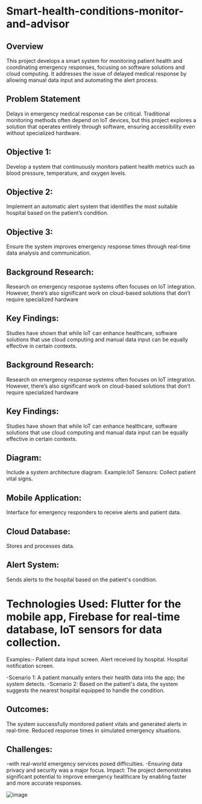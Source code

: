 # Smart-health-conditions-monitor-and-advisor

## Overview
This project develops a smart system for monitoring patient health and coordinating emergency responses, focusing on software solutions and cloud computing. It addresses the issue of delayed medical response by allowing manual data input and automating the alert process. 

## Problem Statement 

Delays in emergency medical response can be critical. Traditional monitoring methods often depend on IoT devices, but this project explores a solution that operates entirely through software, ensuring accessibility even without specialized hardware.

## Objective 1:
Develop a system that continuously monitors patient health metrics such as blood pressure, temperature, and oxygen levels.

## Objective 2: 
Implement an automatic alert system that identifies the most suitable hospital based on the patient’s condition. 

## Objective 3:
Ensure the system improves emergency response times through real-time data analysis and communication.

## Background Research:
Research on emergency response systems often focuses on IoT integration. However, there’s also significant work on cloud-based solutions that don’t require specialized hardware

## Key Findings: 
Studies have shown that while IoT can enhance healthcare, software solutions that use cloud computing and manual data input can be equally effective in certain contexts.

## Background Research:
Research on emergency response systems often focuses on IoT integration. However, there’s also significant work on cloud-based solutions that don’t require specialized hardware

## Key Findings:
Studies have shown that while IoT can enhance healthcare, software solutions that use cloud computing and manual data input can be equally effective in certain contexts.

## Diagram: 
Include a system architecture diagram. Example:IoT Sensors: Collect patient vital signs.

## Mobile Application:
Interface for emergency responders to receive alerts and patient data.

## Cloud Database:
Stores and processes data.

## Alert System: 
Sends alerts to the hospital based on the patient's condition.

# Technologies Used: Flutter for the mobile app, Firebase for real-time database, IoT sensors for data collection.
 Examples:-
Patient data input screen. 
Alert received by hospital.
Hospital notification screen. 

-Scenario 1: A patient manually enters their health data into the app; the system detects.
-Scenario 2: Based on the patient's data, the system suggests the nearest hospital equipped to handle the condition.

## Outcomes:
The system successfully monitored patient vitals and generated alerts in real-time.
Reduced response times in simulated emergency situations.
## Challenges:
 -with real-world emergency services posed difficulties. 
-Ensuring data privacy and security was a major focus.
 Impact: The project demonstrates significant potential to improve emergency healthcare by enabling faster and more accurate responses.

![image](https://github.com/user-attachments/assets/b9dc9b52-c838-4584-8176-9c40dc479d4f)



